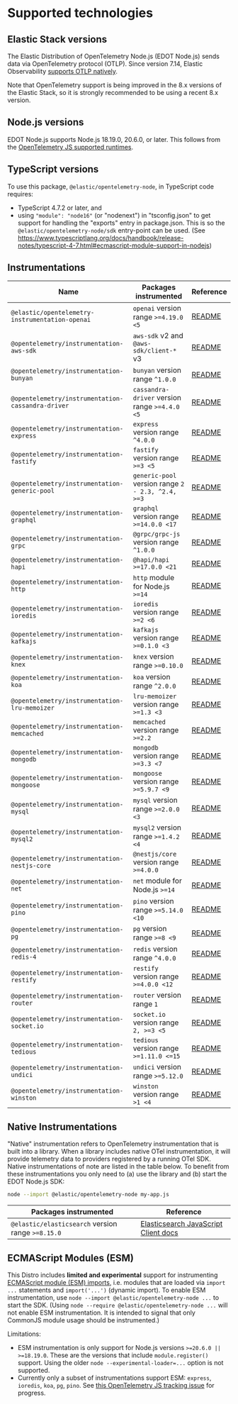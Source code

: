 <!-- Goal of this doc: ??? -->

# Supported technologies

## Elastic Stack versions

The Elastic Distribution of OpenTelemetry Node.js (EDOT Node.js) sends data
via OpenTelemetry protocol (OTLP). Since version 7.14, Elastic Observability
[supports OTLP natively](https://www.elastic.co/blog/native-opentelemetry-support-in-elastic-observability).

Note that OpenTelemetry support is being improved in the 8.x versions of the
Elastic Stack, so it is strongly recommended to be using a recent 8.x version.

## Node.js versions

EDOT Node.js supports Node.js 18.19.0, 20.6.0, or later.
This follows from the [OpenTelemetry JS supported runtimes](https://github.com/open-telemetry/opentelemetry-js#supported-runtimes).

<!--
Dev Notes on supported Node.js versions:
- `^18.19.0 || >=20.6.0` is required for `module.register()` support for ESM
  instrumentation.
-->

## TypeScript versions

To use this package, `@elastic/opentelemetry-node`, in TypeScript code
requires:

- TypeScript 4.7.2 or later, and
- using `"module": "node16"` (or "nodenext") in "tsconfig.json" to get support for handling the "exports" entry in package.json. This is so the `@elastic/opentelemetry-node/sdk` entry-point can be used. (See https://www.typescriptlang.org/docs/handbook/release-notes/typescript-4-7.html#ecmascript-module-support-in-nodejs)


## Instrumentations

| Name | Packages instrumented | Reference |
|---|---|---|
| `@elastic/opentelemetry-instrumentation-openai` | `openai` version range `>=4.19.0 <5` | [README](https://github.com/elastic/elastic-otel-node/tree/main/packages/instrumentation-openai#readme) |
| `@opentelemetry/instrumentation-aws-sdk` | `aws-sdk` v2 and `@aws-sdk/client-*` v3 | [README](https://github.com/open-telemetry/opentelemetry-js-contrib/tree/main/plugins/node/opentelemetry-instrumentation-aws-sdk#readme) |
| `@opentelemetry/instrumentation-bunyan` | `bunyan` version range `^1.0.0` | [README](https://github.com/open-telemetry/opentelemetry-js-contrib/tree/main/plugins/node/opentelemetry-instrumentation-bunyan#readme) |
| `@opentelemetry/instrumentation-cassandra-driver` | `cassandra-driver` version range `>=4.4.0 <5` | [README](https://github.com/open-telemetry/opentelemetry-js-contrib/tree/main/plugins/node/opentelemetry-instrumentation-cassandra#readme) |
| `@opentelemetry/instrumentation-express` | `express` version range `^4.0.0` | [README](https://github.com/open-telemetry/opentelemetry-js-contrib/tree/main/plugins/node/opentelemetry-instrumentation-express#readme) |
| `@opentelemetry/instrumentation-fastify` | `fastify` version range `>=3 <5` | [README](https://github.com/open-telemetry/opentelemetry-js-contrib/tree/main/plugins/node/opentelemetry-instrumentation-fastify#readme) |
| `@opentelemetry/instrumentation-generic-pool` | `generic-pool` version range `2 - 2.3, ^2.4, >=3` | [README](https://github.com/open-telemetry/opentelemetry-js-contrib/tree/main/plugins/node/opentelemetry-instrumentation-generic-pool#readme) |
| `@opentelemetry/instrumentation-graphql` | `graphql` version range `>=14.0.0 <17` | [README](https://github.com/open-telemetry/opentelemetry-js-contrib/tree/main/plugins/node/opentelemetry-instrumentation-graphql#readme) |
| `@opentelemetry/instrumentation-grpc` | `@grpc/grpc-js` version range `^1.0.0` | [README](https://github.com/open-telemetry/opentelemetry-js/tree/main/experimental/packages/opentelemetry-instrumentation-grpc#readme) |
| `@opentelemetry/instrumentation-hapi` | `@hapi/hapi >=17.0.0 <21` | [README](https://github.com/open-telemetry/opentelemetry-js-contrib/tree/main/plugins/node/opentelemetry-instrumentation-hapi#readme) |
| `@opentelemetry/instrumentation-http` | `http` module for Node.js `>=14` | [README](https://github.com/open-telemetry/opentelemetry-js/tree/main/experimental/packages/opentelemetry-instrumentation-http#readme) |
| `@opentelemetry/instrumentation-ioredis` | `ioredis` version range `>=2 <6` | [README](https://github.com/open-telemetry/opentelemetry-js-contrib/tree/main/plugins/node/opentelemetry-instrumentation-ioredis#readme) |
| `@opentelemetry/instrumentation-kafkajs` | `kafkajs` version range `>=0.1.0 <3` | [README](https://github.com/open-telemetry/opentelemetry-js-contrib/tree/main/plugins/node/instrumentation-kafkajs#readme) |
| `@opentelemetry/instrumentation-knex` | `knex` version range `>=0.10.0` | [README](https://github.com/open-telemetry/opentelemetry-js-contrib/tree/main/plugins/node/opentelemetry-instrumentation-knex#readme) |
| `@opentelemetry/instrumentation-koa` | `koa` version range `^2.0.0` | [README](https://github.com/open-telemetry/opentelemetry-js-contrib/tree/main/plugins/node/opentelemetry-instrumentation-koa#readme) |
| `@opentelemetry/instrumentation-lru-memoizer` | `lru-memoizer` version range `>=1.3 <3` | [README](https://github.com/open-telemetry/opentelemetry-js-contrib/tree/main/plugins/node/instrumentation-lru-memoizer#readme) |
| `@opentelemetry/instrumentation-memcached` | `memcached` version range `>=2.2` | [README](https://github.com/open-telemetry/opentelemetry-js-contrib/tree/main/plugins/node/opentelemetry-instrumentation-memcached#readme) |
| `@opentelemetry/instrumentation-mongodb` | `mongodb` version range `>=3.3 <7` | [README](https://github.com/open-telemetry/opentelemetry-js-contrib/tree/main/plugins/node/opentelemetry-instrumentation-mongodb#readme) |
| `@opentelemetry/instrumentation-mongoose` | `mongoose` version range `>=5.9.7 <9` | [README](https://github.com/open-telemetry/opentelemetry-js-contrib/tree/main/plugins/node/instrumentation-mongoose#readme) |
| `@opentelemetry/instrumentation-mysql` | `mysql` version range `>=2.0.0 <3` | [README](https://github.com/open-telemetry/opentelemetry-js-contrib/blob/main/plugins/node/opentelemetry-instrumentation-mysql#readme) |
| `@opentelemetry/instrumentation-mysql2` | `mysql2` version range `>=1.4.2 <4` | [README](https://github.com/open-telemetry/opentelemetry-js-contrib/blob/main/plugins/node/opentelemetry-instrumentation-mysql2#readme) |
| `@opentelemetry/instrumentation-nestjs-core` | `@nestjs/core` version range `>=4.0.0` | [README](https://github.com/open-telemetry/opentelemetry-js-contrib/tree/main/plugins/node/opentelemetry-instrumentation-nestjs-core#readme) |
| `@opentelemetry/instrumentation-net` | `net` module for Node.js `>=14` | [README](https://github.com/open-telemetry/opentelemetry-js-contrib/tree/main/plugins/node/opentelemetry-instrumentation-net#readme) |
| `@opentelemetry/instrumentation-pino` | `pino` version range `>=5.14.0 <10` | [README](https://github.com/open-telemetry/opentelemetry-js-contrib/tree/main/plugins/node/opentelemetry-instrumentation-pino#readme) |
| `@opentelemetry/instrumentation-pg` | `pg` version range `>=8 <9` | [README](https://github.com/open-telemetry/opentelemetry-js-contrib/tree/main/plugins/node/opentelemetry-instrumentation-pg#readme) |
| `@opentelemetry/instrumentation-redis-4` | `redis` version range `^4.0.0` | [README](https://github.com/open-telemetry/opentelemetry-js-contrib/tree/main/plugins/node/opentelemetry-instrumentation-redis-4#readme) |
| `@opentelemetry/instrumentation-restify` | `restify` version range `>=4.0.0 <12` | [README](https://github.com/open-telemetry/opentelemetry-js-contrib/tree/main/plugins/node/opentelemetry-instrumentation-restify#readme) |
| `@opentelemetry/instrumentation-router` | `router` version range `1` | [README](https://github.com/open-telemetry/opentelemetry-js-contrib/tree/main/plugins/node/opentelemetry-instrumentation-router#readme) |
| `@opentelemetry/instrumentation-socket.io` | `socket.io` version range `2, >=3 <5` | [README](https://github.com/open-telemetry/opentelemetry-js-contrib/tree/main/plugins/node/instrumentation-socket.io#readme) |
| `@opentelemetry/instrumentation-tedious` | `tedious` version range `>=1.11.0 <=15` | [README](https://github.com/open-telemetry/opentelemetry-js-contrib/tree/main/plugins/node/instrumentation-tedious#readme) |
| `@opentelemetry/instrumentation-undici` | `undici` version range `>=5.12.0` | [README](https://github.com/open-telemetry/opentelemetry-js-contrib/tree/main/plugins/node/instrumentation-undici#readme) |
| `@opentelemetry/instrumentation-winston` | `winston` version range `>1 <4` | [README](https://github.com/open-telemetry/opentelemetry-js-contrib/tree/main/plugins/node/opentelemetry-instrumentation-winston#readme) |

## Native Instrumentations

"Native" instrumentation refers to OpenTelemetry instrumentation that is built into a library. When a library includes native OTel instrumentation, it will provide telemetry data to providers registered by a running OTel SDK. Native instrumentations of note are listed in the table below. To benefit from these instrumentations you only need to (a) use the library and (b) start the EDOT Node.js SDK:

```bash
node --import @elastic/opentelemetry-node my-app.js
```

| Packages instrumented | Reference |
|---|---|
| `@elastic/elasticsearch` version range `>=8.15.0` | [Elasticsearch JavaScript Client docs](https://www.elastic.co/guide/en/elasticsearch/client/javascript-api/current/observability.html) |


## ECMAScript Modules (ESM)

This Distro includes **limited and experimental** support for instrumenting [ECMAScript module (ESM) imports](https://nodejs.org/api/esm.html#modules-ecmascript-modules), i.e. modules that are loaded via `import ...` statements and `import('...')` (dynamic import). To enable ESM instrumentation, use `node --import @elastic/opentelemetry-node ...` to start the SDK. (Using `node --require @elastic/opentelemetry-node ...` will not enable ESM instrumentation. It is intended to signal that only CommonJS module usage should be instrumented.)

<!--
TODO: add this to the above paragraph once we have an esm.md doc:
See the [ECMAScript module support](./esm.md) document for details.
-->

Limitations:

* ESM instrumentation is only support for Node.js versions `>=20.6.0 || >=18.19.0`. These are the versions that include `module.register()` support. Using the older `node --experimental-loader=...` option is not supported.
* Currently only a subset of instrumentations support ESM: `express`, `ioredis`, `koa`, `pg`, `pino`. See [this OpenTelemetry JS tracking issue](https://github.com/open-telemetry/opentelemetry-js-contrib/issues/1942) for progress.
